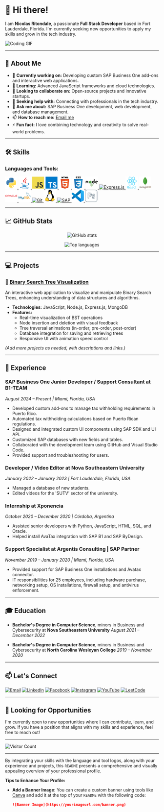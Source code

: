 # 👋 Hi there!

I am **Nicolas Ritondale**, a passionate **Full Stack Developer** based in Fort Lauderdale, Florida. I'm currently seeking new opportunities to apply my skills and grow in the tech industry.

![Coding GIF](https://media.giphy.com/media/VTtANKl0beDFQRLDTh/giphy.gif)

---

## 💫 About Me

- 🔭 **Currently working on:** Developing custom SAP Business One add-ons and interactive web applications.
- 🌱 **Learning:** Advanced JavaScript frameworks and cloud technologies.
- 👯 **Looking to collaborate on:** Open-source projects and innovative startups.
- 🤔 **Seeking help with:** Connecting with professionals in the tech industry.
- 💬 **Ask me about:** SAP Business One development, web development, and database management.
- 📫 **How to reach me:** [Email me](mailto:nr1159@mynsu.nova.edu)
- ⚡ **Fun fact:** I love combining technology and creativity to solve real-world problems.

---

## 🛠️ Skills

### Languages and Tools:

<p align="left">
  <!-- Languages -->
  <a href="https://www.python.org/" target="_blank" rel="noreferrer">
    <img src="https://raw.githubusercontent.com/devicons/devicon/master/icons/python/python-original.svg" alt="Python" width="40" height="40"/>
  </a>
  <a href="https://www.java.com/" target="_blank" rel="noreferrer">
    <img src="https://raw.githubusercontent.com/devicons/devicon/master/icons/java/java-original.svg" alt="Java" width="40" height="40"/>
  </a>
  <a href="https://developer.mozilla.org/en-US/docs/Web/JavaScript" target="_blank" rel="noreferrer">
    <img src="https://raw.githubusercontent.com/devicons/devicon/master/icons/javascript/javascript-original.svg" alt="JavaScript" width="40" height="40"/>
  </a>
  <a href="https://www.typescriptlang.org/" target="_blank" rel="noreferrer">
    <img src="https://raw.githubusercontent.com/devicons/devicon/master/icons/typescript/typescript-original.svg" alt="TypeScript" width="40" height="40"/>
  </a>
  <a href="https://www.w3.org/html/" target="_blank" rel="noreferrer">
    <img src="https://raw.githubusercontent.com/devicons/devicon/master/icons/html5/html5-original-wordmark.svg" alt="HTML5" width="40" height="40"/>
  </a>
  <a href="https://www.w3schools.com/css/" target="_blank" rel="noreferrer">
    <img src="https://raw.githubusercontent.com/devicons/devicon/master/icons/css3/css3-original-wordmark.svg" alt="CSS3" width="40" height="40"/>
  </a>

  <!-- Frameworks and Libraries -->
  <a href="https://nodejs.org/" target="_blank" rel="noreferrer">
    <img src="https://raw.githubusercontent.com/devicons/devicon/master/icons/nodejs/nodejs-original-wordmark.svg" alt="Node.js" width="40" height="40"/>
  </a>
  <a href="https://expressjs.com/" target="_blank" rel="noreferrer">
    <img src="https://www.vectorlogo.zone/logos/expressjs/expressjs-icon.svg" alt="Express.js" width="40" height="40"/>
  </a>
  <a href="https://reactjs.org/" target="_blank" rel="noreferrer">
    <img src="https://raw.githubusercontent.com/devicons/devicon/master/icons/react/react-original-wordmark.svg" alt="React" width="40" height="40"/>
  </a>

  <!-- Databases -->
  <a href="https://www.mongodb.com/" target="_blank" rel="noreferrer">
    <img src="https://raw.githubusercontent.com/devicons/devicon/master/icons/mongodb/mongodb-original-wordmark.svg" alt="MongoDB" width="40" height="40"/>
  </a>
  <a href="https://www.oracle.com/database/" target="_blank" rel="noreferrer">
    <img src="https://raw.githubusercontent.com/devicons/devicon/master/icons/oracle/oracle-original.svg" alt="Oracle" width="40" height="40"/>
  </a>
  <a href="https://www.mysql.com/" target="_blank" rel="noreferrer">
    <img src="https://raw.githubusercontent.com/devicons/devicon/master/icons/mysql/mysql-original-wordmark.svg" alt="MySQL" width="40" height="40"/>
  </a>

  <!-- Tools and Platforms -->
  <a href="https://git-scm.com/" target="_blank" rel="noreferrer">
    <img src="https://www.vectorlogo.zone/logos/git-scm/git-scm-icon.svg" alt="Git" width="40" height="40"/>
  </a>
  <a href="https://www.linux.org/" target="_blank" rel="noreferrer">
    <img src="https://raw.githubusercontent.com/devicons/devicon/master/icons/linux/linux-original.svg" alt="Linux" width="40" height="40"/>
  </a>
  <a href="https://www.sap.com/" target="_blank" rel="noreferrer">
    <img src="https://www.vectorlogo.zone/logos/sap/sap-icon.svg" alt="SAP" width="40" height="40"/>
  </a>
  <a href="https://code.visualstudio.com/" target="_blank" rel="noreferrer">
    <img src="https://raw.githubusercontent.com/devicons/devicon/master/icons/vscode/vscode-original.svg" alt="VS Code" width="40" height="40"/>
  </a>
  <a href="https://www.adobe.com/products/photoshop.html" target="_blank" rel="noreferrer">
    <img src="https://raw.githubusercontent.com/devicons/devicon/master/icons/photoshop/photoshop-line.svg" alt="Photoshop" width="40" height="40"/>
  </a>
</p>

---

## 📈 GitHub Stats

<p align="center">
  <img src="https://github-readme-stats.vercel.app/api?username=nicoritondale&show_icons=true&theme=radical" alt="GitHub stats" />
</p>

<p align="center">
  <img src="https://github-readme-stats.vercel.app/api/top-langs/?username=nicoritondale&layout=compact&theme=radical" alt="Top languages" />
</p>

---

## 💻 Projects

### 🔹 [Binary Search Tree Visualization](https://github.com/nicoritondale/bst-visualization)

An interactive web application to visualize and manipulate Binary Search Trees, enhancing understanding of data structures and algorithms.

- **Technologies:** JavaScript, Node.js, Express.js, MongoDB
- **Features:**
  - Real-time visualization of BST operations
  - Node insertion and deletion with visual feedback
  - Tree traversal animations (in-order, pre-order, post-order)
  - Database integration for saving and retrieving trees
  - Responsive UI with animation speed control

*(Add more projects as needed, with descriptions and links.)*

---

## 💼 Experience

### **SAP Business One Junior Developer / Support Consultant** at **B1-TEAM**
*August 2024 – Present | Miami, Florida, USA*

- Developed custom add-ons to manage tax withholding requirements in Puerto Rico.
- Automated tax withholding calculations based on Puerto Rican regulations.
- Designed and integrated custom UI components using SAP SDK and UI API.
- Customized SAP databases with new fields and tables.
- Collaborated with the development team using GitHub and Visual Studio Code.
- Provided support and troubleshooting for users.

### **Developer / Video Editor** at **Nova Southeastern University**
*January 2022 – January 2023 | Fort Lauderdale, Florida, USA*

- Managed a database of new students.
- Edited videos for the 'SUTV' sector of the university.

### **Internship** at **Xponencia**
*October 2020 – December 2020 | Córdoba, Argentina*

- Assisted senior developers with Python, JavaScript, HTML, SQL, and Oracle.
- Helped install AvaTax integration with SAP B1 and SAP ByDesign.

### **Support Specialist** at **Argentis Consulting | SAP Partner**
*November 2019 – January 2020 | Miami, Florida, USA*

- Provided support for SAP Business One installations and Avatax connector.
- IT responsibilities for 25 employees, including hardware purchase, networking setup, OS installations, firewall setup, and antivirus enforcement.

---

## 🎓 Education

- **Bachelor's Degree in Computer Science**, minors in Business and Cybersecurity at **Nova Southeastern University**
  *August 2021 – December 2022*

- **Bachelor's Degree in Computer Science**, minors in Business and Cybersecurity at **North Carolina Wesleyan College**
  *2019 – November 2020*

---

## 📫 Let's Connect

<p align="left">
  <a href="mailto:nr1159@mynsu.nova.edu"><img src="https://img.shields.io/badge/Email-D14836?style=flat&logo=gmail&logoColor=white" alt="Email"></a>
  <a href="https://www.linkedin.com/in/nicolas-ritondale-b143581b6/" target="blank"><img src="https://img.shields.io/badge/LinkedIn-0077B5?style=flat&logo=linkedin&logoColor=white" alt="LinkedIn"></a>
  <a href="https://www.facebook.com/nico.ritondale.7/" target="blank"><img src="https://img.shields.io/badge/Facebook-1877F2?style=flat&logo=facebook&logoColor=white" alt="Facebook"></a>
  <a href="https://instagram.com/nicoritondale" target="blank"><img src="https://img.shields.io/badge/Instagram-E4405F?style=flat&logo=instagram&logoColor=white" alt="Instagram"></a>
  <a href="https://www.youtube.com/@nicoritondale" target="blank"><img src="https://img.shields.io/badge/YouTube-FF0000?style=flat&logo=youtube&logoColor=white" alt="YouTube"></a>
  <a href="https://leetcode.com/u/hritondale/" target="blank"><img src="https://img.shields.io/badge/LeetCode-FFA116?style=flat&logo=leetcode&logoColor=black" alt="LeetCode"></a>
</p>

---

## 👀 Looking for Opportunities

I'm currently open to new opportunities where I can contribute, learn, and grow. If you have a position that aligns with my skills and experience, feel free to reach out!

---

![Visitor Count](https://profile-counter.glitch.me/nicoritondale/count.svg)

<!--
**nicoritondale/nicoritondale** is a ✨ _special_ ✨ repository because its `README.md` (this file) appears on your GitHub profile.
-->

---

By integrating your skills with the language and tool logos, along with your experience and projects, this `README` presents a comprehensive and visually appealing overview of your professional profile.

**Tips to Enhance Your Profile:**

- **Add a Banner Image:** You can create a custom banner using tools like [Canva](https://www.canva.com/) and add it at the top of your `README` with the following code:

  ```markdown
  ![Banner Image](https://yourimageurl.com/banner.png)
